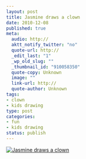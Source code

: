 ```yaml
--- 
layout: post
title: Jasmine draws a clown
date: 2010-12-08
published: true
meta: 
  audio: http://
  aktt_notify_twitter: "no"
  quote-url: http://
  _edit_last: "1"
  _wp_old_slug: ""
  _thumbnail_id: "910058350"
  quote-copy: Unknown
  image: ""
  link-url: http://
  quote-author: Unknown
tags: 
- clown
- kids drawing
type: post
categories: 
- fun
- kids drawing
status: publish
---
```



[![](http://media.eick.us/2010/12/Photo-Dec-01-10-22-53-AM-182x300.jpg "Jasmine draws a clown")](http://media.eick.us/2010/12/Photo-Dec-01-10-22-53-AM.jpg)
